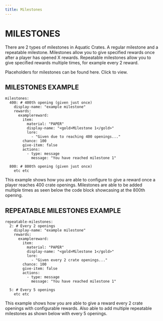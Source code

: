 ```yaml
---
title: Milestones
---
```


# MILESTONES

There are 2 types of milestones in Aquatic Crates. A regular milestone and a repeatable milestone. Milestones allow you to give specified rewards once after a player has opened X rewards. Repeatable milestones allow you to give specified rewards multiple times, for example every 2 reward.

Placeholders for milestones can be found here. <Page url="docs/aquaticcrates/basic/compatibility.md">Click to view.</Page>

## MILESTONES EXAMPLE

```
milestones:
  400: # 400th opening (given just once)
    display-name: "example milestone"
    rewards:
      examplereward:
        item:
          material: "PAPER"
          display-name: "<gold>Milestone 1</gold>"
          lore:
            - "Given due to reaching 400 openings..."
        chance: 100
        give-item: false
        actions: 
          - type: message
            message: "You have reached milestone 1"

  800: # 800th opening (given just once)
    etc etc
```

This example shows how you are able to configure to give a reward once a player reaches 400 crate openings. Milestones are able to be added multiple times as seen below the code block showcasing at the 800th opening. 

## REPEATABLE MILESTONES EXAMPLE

```
repeatable-milestones:
  2: # Every 2 openings
    display-name: "example milestone"
    rewards:
      examplereward:
        item:
          material: "PAPER"
          display-name: "<gold>Milestone 1</gold>"
          lore:
            - "Given every 2 crate openings..."
        chance: 100
        give-item: false
        actions: 
          - type: message
            message: "You have reached milestone 1"

  5: # Every 5 openings
    etc etc
```

This example shows how you are able to give a reward every 2 crate openings with configurable rewards. Also able to add multiple repeatable milestones as shown below with every 5 openings.